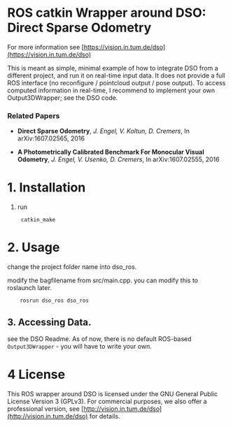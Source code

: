 # ROS catkin Wrapper around DSO: Direct Sparse Odometry

For more information see
[https://vision.in.tum.de/dso](https://vision.in.tum.de/dso)

This is meant as simple, minimal example of how to integrate DSO from a different project, and run it on real-time input data.
It does not provide a full ROS interface (no reconfigure / pointcloud output / pose output).
To access computed information in real-time, I recommend to implement your own Output3DWrapper; see the DSO code.


### Related Papers

* **Direct Sparse Odometry**, *J. Engel, V. Koltun, D. Cremers*, In arXiv:1607.02565, 2016

* **A Photometrically Calibrated Benchmark For Monocular Visual Odometry**, *J. Engel, V. Usenko, D. Cremers*, In arXiv:1607.02555, 2016



# 1. Installation

1. run 

		catkin_make
	

# 2. Usage

change the project folder name into dso_ros.

modify the bagfilename from src/main.cpp. you can modify this to roslaunch later.




		rosrun dso_ros dso_ros


## 3. Accessing Data.
see the DSO Readme. As of now, there is no default ROS-based `Output3DWrapper` - you will have to write your own.




# 4 License
This ROS wrapper around DSO is licensed under the GNU General Public License
Version 3 (GPLv3).
For commercial purposes, we also offer a professional version, see
[http://vision.in.tum.de/dso](http://vision.in.tum.de/dso) for details.
